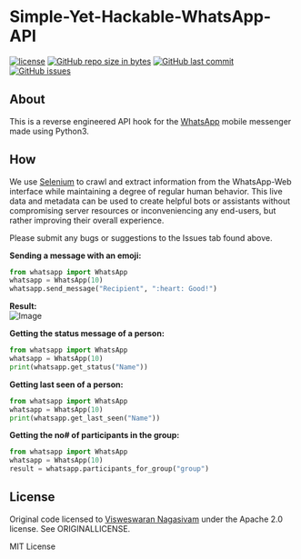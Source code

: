 # Simple-Yet-Hackable-WhatsApp-API  
  
[![license](https://img.shields.io/github/license/CNajm/Simple-Yet-Hackable-WhatsApp-api.svg)](https://github.com/CNajm/Simple-Yet-Hackable-WhatsApp-api/)
[![GitHub repo size in bytes](https://img.shields.io/github/repo-size/CNajm/Simple-Yet-Hackable-WhatsApp-api.svg)](https://github.com/CNajm/Simple-Yet-Hackable-WhatsApp-api)
[![GitHub last commit](https://img.shields.io/github/last-commit/CNajm/Simple-Yet-Hackable-WhatsApp-api.svg)](https://github.com/CNajm/Simple-Yet-Hackable-WhatsApp-api/)
[![GitHub issues](https://img.shields.io/github/issues/CNajm/Simple-Yet-Hackable-WhatsApp-api.svg)](https://github.com/CNajm/Simple-Yet-Hackable-WhatsApp-api/)
  
## About
This is a reverse engineered API hook for the [WhatsApp](https://www.whatsapp.com) mobile messenger made using Python3.   

## How
We use [Selenium](http://www.seleniumhq.org) to crawl and extract information from the WhatsApp-Web interface while maintaining a degree of regular human behavior. This live data and metadata can be used to create helpful bots or assistants without compromising server resources or inconveniencing any end-users, but rather improving their overall experience.  

Please submit any bugs or suggestions to the Issues tab found above.  

**Sending a message with an emoji:**

```python
from whatsapp import WhatsApp
whatsapp = WhatsApp(10)
whatsapp.send_message("Recipient", ":heart: Good!")  
```
**Result:** <br>
![Image](https://raw.githubusercontent.com/CNajm/Simple-Yet-Hackable-WhatsApp-api/master/Screenshot%20(747).png)

**Getting the status message of a person:**

```python
from whatsapp import WhatsApp
whatsapp = WhatsApp(10)
print(whatsapp.get_status("Name"))
```

**Getting last seen of a person:**

```python
from whatsapp import WhatsApp
whatsapp = WhatsApp(10)
print(whatsapp.get_last_seen("Name"))
```

**Getting the no# of participants in the group:**

```python
from whatsapp import WhatsApp
whatsapp = WhatsApp(10)
result = whatsapp.participants_for_group("group")
```

## License
Original code licensed to [Visweswaran Nagasivam](https://github.com/VISWESWARAN1998/Simple-Yet-Hackable-WhatsApp-api) under the Apache 2.0 license. See ORIGINALLICENSE.

MIT License
